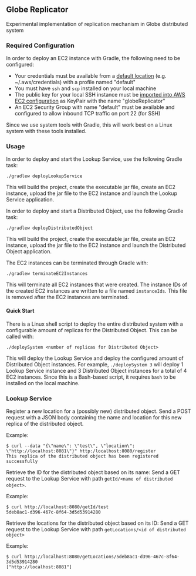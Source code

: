 ## Globe Replicator
Experimental implementation of replication mechanism in Globe distributed system

### Required Configuration
In order to deploy an EC2 instance with Gradle, the following need to be configured:
- Your credentials must be available from a [default location](https://docs.aws.amazon.com/sdk-for-java/v2/developer-guide/credentials.html) (e.g. ~/.aws/credentials) with a profile named "default"
- You must have `ssh` and `scp` installed on your local machine
- The public key for your local SSH instance must be [imported into AWS EC2 configuration](https://docs.aws.amazon.com/AWSEC2/latest/UserGuide/ec2-key-pairs.html#how-to-generate-your-own-key-and-import-it-to-aws) as KeyPair with the name "globeReplicator"
- An EC2 Security Group with name "default" must be available and configured to allow inbound TCP traffic on port 22 (for SSH)

Since we use system tools with Gradle, this will work best on a Linux system with these tools installed.

### Usage
In order to deploy and start the Lookup Service, use the following Gradle task:
```
./gradlew deployLookupService
```
This will build the project, create the executable jar file, create an EC2 instance, upload the jar file to the EC2 instance and launch the Lookup Service application.

In order to deploy and start a Distributed Object, use the following Gradle task:
```
./gradlew deployDistributedObject
```
This will build the project, create the executable jar file, create an EC2 instance, upload the jar file to the EC2 instance and launch the Distributed Object application.

The EC2 instances can be terminated through Gradle with:
```
./gradlew terminateEC2Instances
```
This will terminate all EC2 instances that were created. The instance IDs of the created EC2 instances are written to a file named `instanceIds`. This file is removed after the EC2 instances are terminated.

#### Quick Start
There is a Linux shell script to deploy the entire distributed system with a configurable amount of replicas for the Distributed Object. This can be called with:
```
./deploySystem <number of replicas for Distributed Object>
``` 
This will deploy the Lookup Service and deploy the configured amount of Distributed Object instances. For example, `./deploySystem 3` will deploy 1 Lookup Service instance and 3 Distributed Object instances for a total of 4 EC2 instances. 
Since this is a Bash-based script, it requires `bash` to be installed on the local machine.

### Lookup Service
Register a new location for a (possibly new) distributed object. 
Send a POST request with a JSON body containing the name and location for this new replica of the distributed object.

Example:
```
$ curl --data "{\"name\": \"test\", \"location\": \"http://localhost:8081\"}" http:/localhost:8080/register
This replica of the distributed object has been registered successfully
```

Retrieve the ID for the distributed object based on its name:
Send a GET request to the Lookup Service with path `getId/<name of distributed object>`.

Example:
```
$ curl http://localhost:8080/getId/test
5deb8ac1-d396-467c-8f64-3d5d53914280
```

Retrieve the locations for the distributed object based on its ID:
Send a GET request to the Lookup Service with path `getLocations/<id of distributed object>`

Example:
```
$ curl http://localhost:8080/getLocations/5deb8ac1-d396-467c-8f64-3d5d53914280
["http://localhost:8081"]
```
